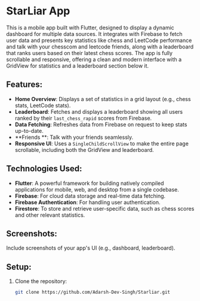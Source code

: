 # StarLiar App

This is a mobile app built with Flutter, designed to display a dynamic dashboard for multiple data sources. It integrates with Firebase to fetch user data and presents key statistics like chess and LeetCode performance and talk with your chesscom and leetcode friends, along with a leaderboard that ranks users based on their latest chess scores. The app is fully scrollable and responsive, offering a clean and modern interface with a GridView for statistics and a leaderboard section below it.

## Features:
- **Home Overview**: Displays a set of statistics in a grid layout (e.g., chess stats, LeetCode stats).
- **Leaderboard**: Fetches and displays a leaderboard showing all users ranked by their `last_chess_rapid` scores from Firebase.
- **Data Fetching**: Refreshes data from Firebase on request to keep stats up-to-date.
- **Friends **: Talk with your friends seamlessly.
- **Responsive UI**: Uses a `SingleChildScrollView` to make the entire page scrollable, including both the GridView and leaderboard.

## Technologies Used:
- **Flutter**: A powerful framework for building natively compiled applications for mobile, web, and desktop from a single codebase.
- **Firebase**: For cloud data storage and real-time data fetching.
- **Firebase Authentication**: For handling user authentication.
- **Firestore**: To store and retrieve user-specific data, such as chess scores and other relevant statistics.

## Screenshots:
Include screenshots of your app's UI (e.g., dashboard, leaderboard).

## Setup:

1. Clone the repository:
   ```bash
   git clone https://github.com/Adarsh-Dev-Singh/Starliar.git
